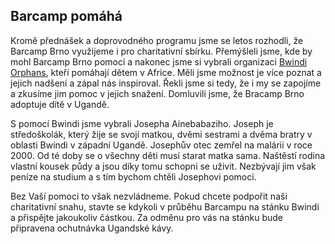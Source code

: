 Barcamp pomáhá
------------------



Kromě přednášek a doprovodného programu jsme se letos rozhodli, že Barcamp Brno využijeme i pro charitativní sbírku. Přemýšleli jsme, kde by mohl Barcamp Brno pomoci a nakonec jsme si vybrali organizaci [Bwindi Orphans](http://www.bwindiorphans.org/), kteří pomáhají dětem v Africe. Měli jsme možnost je více poznat a jejich nadšení a zápal nás inspiroval. Řekli jsme si tedy, že i my se zapojíme a zkusíme jim pomoc v jejich snažení. Domluvili jsme, že Bracamp Brno adoptuje dítě v Ugandě.

S pomocí Bwindi jsme vybrali Josepha Ainebabaziho. Joseph je středoškolák, který žije se svojí matkou, dvěmi sestrami a dvěma bratry v oblasti Bwindi v západní Ugandě. Josephův otec zemřel na malárii v roce 2000. Od té doby se o všechny děti musí starat matka sama. Naštěstí rodina vlastní kousek půdy a jsou díky tomu schopni se uživit. Nezbývají jim však peníze na studium a s tím bychom chtěli Josephovi pomoci. 

Bez Vaší pomoci to však nezvládneme. Pokud chcete podpořit naši charitativní snahu, stavte se kdykoli v průběhu Barcampu na stánku Bwindi a přispějte jakoukoliv částkou. Za odměnu pro vás na stánku bude připravena ochutnávka Ugandské kávy.
